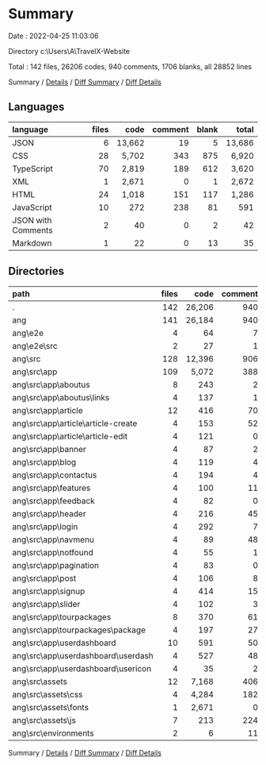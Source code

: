 # Summary

Date : 2022-04-25 11:03:06

Directory c:\Users\A\TravelX-Website

Total : 142 files,  26206 codes, 940 comments, 1706 blanks, all 28852 lines

Summary / [Details](details.md) / [Diff Summary](diff.md) / [Diff Details](diff-details.md)

## Languages
| language | files | code | comment | blank | total |
| :--- | ---: | ---: | ---: | ---: | ---: |
| JSON | 6 | 13,662 | 19 | 5 | 13,686 |
| CSS | 28 | 5,702 | 343 | 875 | 6,920 |
| TypeScript | 70 | 2,819 | 189 | 612 | 3,620 |
| XML | 1 | 2,671 | 0 | 1 | 2,672 |
| HTML | 24 | 1,018 | 151 | 117 | 1,286 |
| JavaScript | 10 | 272 | 238 | 81 | 591 |
| JSON with Comments | 2 | 40 | 0 | 2 | 42 |
| Markdown | 1 | 22 | 0 | 13 | 35 |

## Directories
| path | files | code | comment | blank | total |
| :--- | ---: | ---: | ---: | ---: | ---: |
| . | 142 | 26,206 | 940 | 1,706 | 28,852 |
| ang | 141 | 26,184 | 940 | 1,693 | 28,817 |
| ang\e2e | 4 | 64 | 7 | 11 | 82 |
| ang\e2e\src | 2 | 27 | 1 | 8 | 36 |
| ang\src | 128 | 12,396 | 906 | 1,669 | 14,971 |
| ang\src\app | 109 | 5,072 | 388 | 891 | 6,351 |
| ang\src\app\aboutus | 8 | 243 | 2 | 60 | 305 |
| ang\src\app\aboutus\links | 4 | 137 | 1 | 36 | 174 |
| ang\src\app\article | 12 | 416 | 70 | 64 | 550 |
| ang\src\app\article\article-create | 4 | 153 | 52 | 31 | 236 |
| ang\src\app\article\article-edit | 4 | 121 | 0 | 20 | 141 |
| ang\src\app\banner | 4 | 87 | 2 | 21 | 110 |
| ang\src\app\blog | 4 | 119 | 4 | 21 | 144 |
| ang\src\app\contactus | 4 | 194 | 4 | 24 | 222 |
| ang\src\app\features | 4 | 100 | 11 | 26 | 137 |
| ang\src\app\feedback | 4 | 82 | 0 | 20 | 102 |
| ang\src\app\header | 4 | 216 | 45 | 55 | 316 |
| ang\src\app\login | 4 | 292 | 7 | 51 | 350 |
| ang\src\app\navmenu | 4 | 89 | 48 | 32 | 169 |
| ang\src\app\notfound | 4 | 55 | 1 | 13 | 69 |
| ang\src\app\pagination | 4 | 83 | 0 | 15 | 98 |
| ang\src\app\post | 4 | 106 | 8 | 19 | 133 |
| ang\src\app\signup | 4 | 414 | 15 | 75 | 504 |
| ang\src\app\slider | 4 | 102 | 3 | 22 | 127 |
| ang\src\app\tourpackages | 8 | 370 | 61 | 92 | 523 |
| ang\src\app\tourpackages\package | 4 | 197 | 27 | 53 | 277 |
| ang\src\app\userdashboard | 10 | 591 | 50 | 80 | 721 |
| ang\src\app\userdashboard\userdash | 4 | 527 | 48 | 60 | 635 |
| ang\src\app\userdashboard\usericon | 4 | 35 | 2 | 11 | 48 |
| ang\src\assets | 12 | 7,168 | 406 | 723 | 8,297 |
| ang\src\assets\css | 4 | 4,284 | 182 | 650 | 5,116 |
| ang\src\assets\fonts | 1 | 2,671 | 0 | 1 | 2,672 |
| ang\src\assets\js | 7 | 213 | 224 | 72 | 509 |
| ang\src\environments | 2 | 6 | 11 | 4 | 21 |

Summary / [Details](details.md) / [Diff Summary](diff.md) / [Diff Details](diff-details.md)